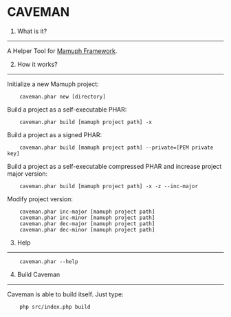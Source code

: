 CAVEMAN
================

1. What is it?
--------------

A Helper Tool for [Mamuph Framework](https://github.com/Mamuph/base).



2. How it works?
----------------

Initialize a new Mamuph project:

        caveman.phar new [directory]


Build a project as a self-executable PHAR:
        
        caveman.phar build [mamuph project path] -x
        

Build a project as a signed PHAR:
    
        caveman.phar build [mamuph project path] --private=[PEM private key]
        

Build a project as a self-executable compressed PHAR and increase project major version:
        
        caveman.phar build [mamuph project path] -x -z --inc-major
        

Modify project version:

        caveman.phar inc-major [mamuph project path]
        caveman.phar inc-minor [mamuph project path]
        caveman.phar dec-major [mamuph project path]
        caveman.phar dec-minor [mamuph project path]



3. Help
-------

        caveman.phar --help
        

4. Build Caveman
-----------------

Caveman is able to build itself. Just type:

        php src/index.php build 



